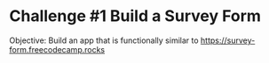 # Challenge #1 Build a Survey Form

Objective: Build an app that is functionally similar to https://survey-form.freecodecamp.rocks 

